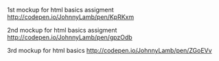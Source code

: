 1st mockup for html basics assigment http://codepen.io/JohnnyLamb/pen/KpRKxm

2nd mockup for html basics assigment http://codepen.io/JohnnyLamb/pen/gpzOdb

3rd mockup for html basics
http://codepen.io/JohnnyLamb/pen/ZGoEVv
